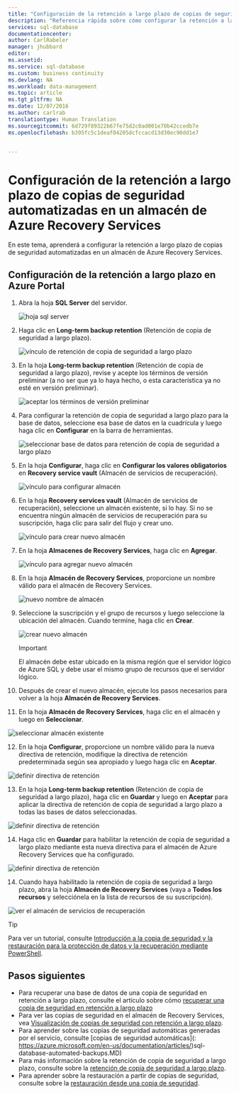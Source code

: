 ```yaml
---
title: "Configuración de la retención a largo plazo de copias de seguridad automatizadas en un almacén de Azure Recovery Services | Microsoft Docs"
description: "Referencia rápida sobre cómo configurar la retención a largo plazo de copias de seguridad automatizadas en un almacén de Azure Recovery Services"
services: sql-database
documentationcenter: 
author: CarlRabeler
manager: jhubbard
editor: 
ms.assetid: 
ms.service: sql-database
ms.custom: business continuity
ms.devlang: NA
ms.workload: data-management
ms.topic: article
ms.tgt_pltfrm: NA
ms.date: 12/07/2016
ms.author: carlrab
translationtype: Human Translation
ms.sourcegitcommit: 6d729f89322b67fe75d2c0ad001e70b42ccedb7e
ms.openlocfilehash: b395fc5c1deaf04205dcfccacd13d30ec90dd1e7


---
```

# <a name="configure-long-term-retention-of-automated-backups-in-an-azure-recovery-services-vault"></a>Configuración de la retención a largo plazo de copias de seguridad automatizadas en un almacén de Azure Recovery Services 

En este tema, aprenderá a configurar la retención a largo plazo de copias de seguridad automatizadas en un almacén de Azure Recovery Services.

## <a name="configure-long-term-retention-using-the-azure-portal"></a>Configuración de la retención a largo plazo en Azure Portal

1. Abra la hoja **SQL Server** del servidor.

    ![hoja sql server](./media/sql-database-get-started/sql-server-blade.png)

2. Haga clic en **Long-term backup retention** (Retención de copia de seguridad a largo plazo).

   ![vínculo de retención de copia de seguridad a largo plazo](./media/sql-database-get-started-backup-recovery/long-term-backup-retention-link.png)

3. En la hoja **Long-term backup retention** (Retención de copia de seguridad a largo plazo), revise y acepte los términos de versión preliminar (a no ser que ya lo haya hecho, o esta característica ya no esté en versión preliminar).

   ![aceptar los términos de versión preliminar](./media/sql-database-get-started-backup-recovery/accept-the-preview-terms.png)

4. Para configurar la retención de copia de seguridad a largo plazo para la base de datos, seleccione esa base de datos en la cuadrícula y luego haga clic en **Configurar** en la barra de herramientas.

   ![seleccionar base de datos para retención de copia de seguridad a largo plazo](./media/sql-database-get-started-backup-recovery/select-database-for-long-term-backup-retention.png)

5. En la hoja **Configurar**, haga clic en **Configurar los valores obligatorios** en **Recovery service vault** (Almacén de servicios de recuperación).

   ![vínculo para configurar almacén](./media/sql-database-get-started-backup-recovery/configure-vault-link.png)

6. En la hoja **Recovery services vault** (Almacén de servicios de recuperación), seleccione un almacén existente, si lo hay. Si no se encuentra ningún almacén de servicios de recuperación para su suscripción, haga clic para salir del flujo y crear uno.

   ![vínculo para crear nuevo almacén](./media/sql-database-get-started-backup-recovery/create-new-vault-link.png)

7. En la hoja **Almacenes de Recovery Services**, haga clic en **Agregar**.

   ![vínculo para agregar nuevo almacén](./media/sql-database-get-started-backup-recovery/add-new-vault-link.png)
   
8. En la hoja **Almacén de Recovery Services**, proporcione un nombre válido para el almacén de Recovery Services.

   ![nuevo nombre de almacén](./media/sql-database-get-started-backup-recovery/new-vault-name.png)

9. Seleccione la suscripción y el grupo de recursos y luego seleccione la ubicación del almacén. Cuando termine, haga clic en **Crear**.

   ![crear nuevo almacén](./media/sql-database-get-started-backup-recovery/create-new-vault.png)

   > [!IMPORTANT]
   > El almacén debe estar ubicado en la misma región que el servidor lógico de Azure SQL y debe usar el mismo grupo de recursos que el servidor lógico.
   >

10. Después de crear el nuevo almacén, ejecute los pasos necesarios para volver a la hoja **Almacén de Recovery Services**.

11. En la hoja **Almacén de Recovery Services**, haga clic en el almacén y luego en **Seleccionar**.

   ![seleccionar almacén existente](./media/sql-database-get-started-backup-recovery/select-existing-vault.png)

12. En la hoja **Configurar**, proporcione un nombre válido para la nueva directiva de retención, modifique la directiva de retención predeterminada según sea apropiado y luego haga clic en **Aceptar**.

   ![definir directiva de retención](./media/sql-database-get-started-backup-recovery/define-retention-policy.png)

13. En la hoja **Long-term backup retention** (Retención de copia de seguridad a largo plazo), haga clic en **Guardar** y luego en **Aceptar** para aplicar la directiva de retención de copia de seguridad a largo plazo a todas las bases de datos seleccionadas.

   ![definir directiva de retención](./media/sql-database-get-started-backup-recovery/save-retention-policy.png)

14. Haga clic en **Guardar** para habilitar la retención de copia de seguridad a largo plazo mediante esta nueva directiva para el almacén de Azure Recovery Services que ha configurado.

   ![definir directiva de retención](./media/sql-database-get-started-backup-recovery/enable-long-term-retention.png)

14. Cuando haya habilitado la retención de copia de seguridad a largo plazo, abra la hoja **Almacén de Recovery Services** (vaya a **Todos los recursos** y selecciónela en la lista de recursos de su suscripción).

   ![ver el almacén de servicios de recuperación](./media/sql-database-get-started-backup-recovery/view-recovery-services-vault.png)


> [!TIP]
> Para ver un tutorial, consulte [Introducción a la copia de seguridad y la restauración para la protección de datos y la recuperación mediante PowerShell](sql-database-get-started-backup-recovery.md).
>

## <a name="next-steps"></a>Pasos siguientes

- Para recuperar una base de datos de una copia de seguridad en retención a largo plazo, consulte el artículo sobre cómo [recuperar una copia de seguridad en retención a largo plazo](sql-database-restore-from-long-term-retention.md)
- Para ver las copias de seguridad en el almacén de Recovery Services, vea [Visualización de copias de seguridad con retención a largo plazo](sql-database-view-backups-in-vault.md).
- Para aprender sobre las copias de seguridad automáticas generadas por el servicio, consulte [copias de seguridad automáticas](: https://azure.microsoft.com/en-us/documentation/articles/)sql-database-automated-backups.MD)
- Para más información sobre la retención de copia de seguridad a largo plazo, consulte sobre la [retención de copia de seguridad a largo plazo](sql-database-long-term-retention.md).
- Para aprender sobre la restauración a partir de copias de seguridad, consulte sobre la [restauración desde una copia de seguridad](sql-database-recovery-using-backups.md).


<!--HONumber=Dec16_HO2-->


